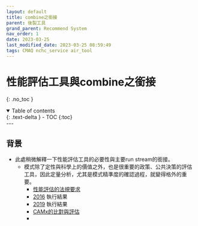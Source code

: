 ```yaml
---
layout: default
title: combine之銜接
parent: 後製工具
grand_parent: Recommend System
nav_order: 1
date: 2023-03-25
last_modified_date: 2023-03-25 08:59:49
tags: CMAQ nchc_service air_tool
---
```


# 性能評估工具與combine之銜接
{: .no_toc }

<details open markdown="block">
  <summary>
    Table of contents
  </summary>
  {: .text-delta }
- TOC
{:toc}
</details>
---

## 背景

- 此處稍微解釋一下性能評估工具的必要性與主要run stream的銜接。
  - 模式除了定性與科學上的價值之外，也是很重要的政策、公共決策的評估工具，因此定量分析，尤其是模式精準度的確認過程，就變得格外的重要。
    - [性能評估的法規要求](http://aqmc.epa.gov.tw/)
    - [2016](../../../PaperReview/Disease/9mid1.md#53-性能評估符合度) 執行結果
    - [2019](../../../PaperReview/Disease/HRA_PMnO3/1PMnO3LTSim.md#性能評估符合度) 執行結果
    - [CAMx的比對與評估](../../../CAMx/PostProcess/99.3aok.md)
    - 